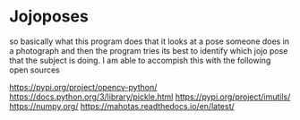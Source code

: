 # Jojoposes


so basically what this program does that it looks at a pose someone does in a photograph and then the program tries its best to identify which jojo pose that the subject is doing.
I am able to accompish this with the following open sources

https://pypi.org/project/opencv-python/
https://docs.python.org/3/library/pickle.html
https://pypi.org/project/imutils/
https://numpy.org/
https://mahotas.readthedocs.io/en/latest/
